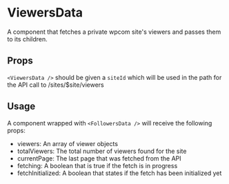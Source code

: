 ViewersData
===========

A component that fetches a private wpcom site's viewers and passes them to its children.

## Props

`<ViewersData />` should be given a `siteId` which will be used in the path for the API call to /sites/$site/viewers

## Usage

A component wrapped with `<FollowersData />` will receive the following props:

- viewers: An array of viewer objects
- totalViewers: The total number of viewers found for the site
- currentPage: The last page that was fetched from the API
- fetching: A boolean that is true if the fetch is in progress
- fetchInitialized: A boolean that states if the fetch has been initialized yet